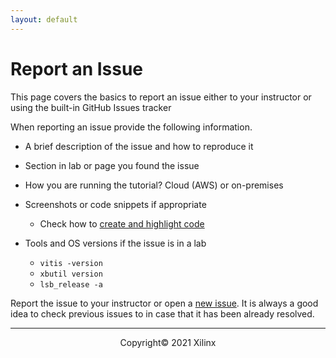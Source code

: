 ```yaml
---
layout: default
---
```


# Report an Issue

This page covers the basics to report an issue either to your instructor or using the built-in GitHub Issues tracker

When reporting an issue provide the following information.

- A brief description of the issue and how to reproduce it

- Section in lab or page you found the issue

- How you are running the tutorial? Cloud (AWS) or on-premises

- Screenshots or code snippets if appropriate
    - Check how to [create and highlight code](https://docs.github.com/en/github/writing-on-github/creating-and-highlighting-code-blocks)

- Tools and OS versions if the issue is in a lab

    - `vitis -version`
    - `xbutil version`
    - `lsb_release -a`


Report the issue to your instructor or open a [new issue](https://github.com/Xilinx/xup_compute_acceleration/issues).
It is always a good idea to check previous issues to in case that it has been already resolved.

---------------------------------------
<p align="center">Copyright&copy; 2021 Xilinx</p>